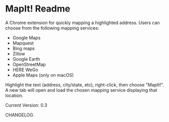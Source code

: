 MapIt! Readme
=======================

A Chrome extension for quickly mapping a highlighted address. Users can choose from the following mapping services:
* Google Maps
* Mapquest
* Bing maps
* Zillow
* Google Earth
* OpenStreetMap
* HERE WeGo
* Apple Maps (only on macOS)

Highlight the text (address, city/state, etc), right-click, then choose "MapIt!". A new tab will open and load the chosen mapping service displaying that location.

Current Version: 0.3

CHANGELOG
